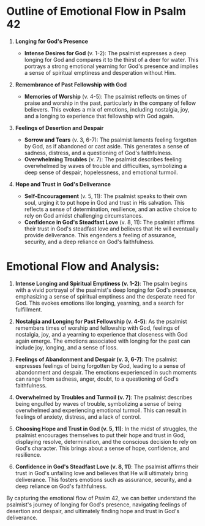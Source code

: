 # Outline of Emotional Flow in Psalm 42

1. **Longing for God's Presence** 
    - **Intense Desires for God** (v. 1-2): The psalmist expresses a deep longing for God and compares it to the thirst of a deer for water. This portrays a strong emotional yearning for God's presence and implies a sense of spiritual emptiness and desperation without Him.

2. **Remembrance of Past Fellowship with God**
    - **Memories of Worship** (v. 4-5): The psalmist reflects on times of praise and worship in the past, particularly in the company of fellow believers. This evokes a mix of emotions, including nostalgia, joy, and a longing to experience that fellowship with God again.

3. **Feelings of Desertion and Despair**
    - **Sorrow and Tears** (v. 3, 6-7): The psalmist laments feeling forgotten by God, as if abandoned or cast aside. This generates a sense of sadness, distress, and a questioning of God's faithfulness.
    - **Overwhelming Troubles** (v. 7): The psalmist describes feeling overwhelmed by waves of trouble and difficulties, symbolizing a deep sense of despair, hopelessness, and emotional turmoil.

4. **Hope and Trust in God's Deliverance**
    - **Self-Encouragement** (v. 5, 11): The psalmist speaks to their own soul, urging it to put hope in God and trust in His salvation. This reflects a sense of determination, resilience, and an active choice to rely on God amidst challenging circumstances.
    - **Confidence in God's Steadfast Love** (v. 8, 11): The psalmist affirms their trust in God's steadfast love and believes that He will eventually provide deliverance. This engenders a feeling of assurance, security, and a deep reliance on God's faithfulness.

# Emotional Flow and Analysis:

1. **Intense Longing and Spiritual Emptiness (v. 1-2)**: The psalm begins with a vivid portrayal of the psalmist's deep longing for God's presence, emphasizing a sense of spiritual emptiness and the desperate need for God. This evokes emotions like longing, yearning, and a search for fulfillment.

2. **Nostalgia and Longing for Past Fellowship (v. 4-5)**: As the psalmist remembers times of worship and fellowship with God, feelings of nostalgia, joy, and a yearning to experience that closeness with God again emerge. The emotions associated with longing for the past can include joy, longing, and a sense of loss.

3. **Feelings of Abandonment and Despair (v. 3, 6-7)**: The psalmist expresses feelings of being forgotten by God, leading to a sense of abandonment and despair. The emotions experienced in such moments can range from sadness, anger, doubt, to a questioning of God's faithfulness.

4. **Overwhelmed by Troubles and Turmoil (v. 7)**: The psalmist describes being engulfed by waves of trouble, symbolizing a sense of being overwhelmed and experiencing emotional turmoil. This can result in feelings of anxiety, distress, and a lack of control.

5. **Choosing Hope and Trust in God (v. 5, 11)**: In the midst of struggles, the psalmist encourages themselves to put their hope and trust in God, displaying resolve, determination, and the conscious decision to rely on God's character. This brings about a sense of hope, confidence, and resilience.

6. **Confidence in God's Steadfast Love (v. 8, 11)**: The psalmist affirms their trust in God's unfailing love and believes that He will ultimately bring deliverance. This fosters emotions such as assurance, security, and a deep reliance on God's faithfulness.

By capturing the emotional flow of Psalm 42, we can better understand the psalmist's journey of longing for God's presence, navigating feelings of desertion and despair, and ultimately finding hope and trust in God's deliverance.